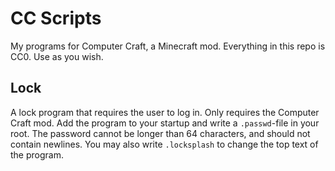 # CC Scripts
My programs for Computer Craft, a Minecraft mod. Everything in this repo is CC0. Use as you wish.

## Lock
A lock program that requires the user to log in. Only requires the Computer Craft mod. Add the program to your startup and write a `.passwd`-file in your root. The password cannot be longer than 64 characters, and should not contain newlines. You may also write `.locksplash` to change the top text of the program.
